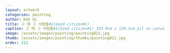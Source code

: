 ```yaml
---
layout: artwork
categories: painting
author: Koh Gi
title: 그 때 그 사람들#1(Good citizen#1)
caption: 그 때 그 사람들#1(Good citizen#1)_193.9cm x 130.3cm_oil on canvas_2018
image: /assets/images/painting/painting012.jpg
thumb: /assets/images/painting/thumbs/painting012.jpg
order: 212
---
```

